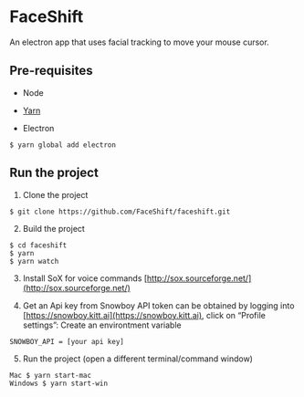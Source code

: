 # FaceShift
An electron app that uses facial tracking to move your mouse cursor.

## Pre-requisites 

* Node

* [Yarn](https://yarnpkg.com/lang/en/docs/install/ )

* Electron 
```
$ yarn global add electron
```

## Run the project
1. Clone the project
```
$ git clone https://github.com/FaceShift/faceshift.git
```
2. Build the project
```
$ cd faceshift
$ yarn
$ yarn watch
```

3. Install SoX for voice commands [http://sox.sourceforge.net/](http://sox.sourceforge.net/)

4. Get an Api key from Snowboy 
API token can be obtained by logging into [https://snowboy.kitt.ai](https://snowboy.kitt.ai), click on “Profile settings”:
Create an environtment variable
```
SNOWBOY_API = [your api key]
```

5. Run the project (open a different terminal/command window)

```
Mac $ yarn start-mac
Windows $ yarn start-win
```
